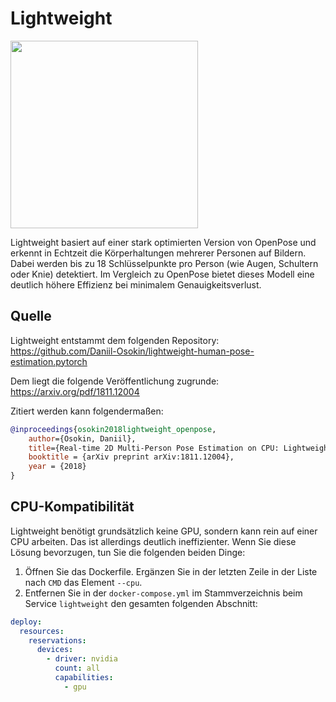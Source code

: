 # Lightweight

<img src="./demo.gif" height="300px" />

Lightweight basiert auf einer stark optimierten Version von OpenPose und erkennt in Echtzeit die Körperhaltungen mehrerer Personen auf Bildern.
Dabei werden bis zu 18 Schlüsselpunkte pro Person (wie Augen, Schultern oder Knie) detektiert. Im Vergleich zu OpenPose bietet dieses Modell eine deutlich höhere Effizienz bei minimalem Genauigkeitsverlust.

## Quelle
Lightweight entstammt dem folgenden Repository:
https://github.com/Daniil-Osokin/lightweight-human-pose-estimation.pytorch

Dem liegt die folgende Veröffentlichung zugrunde: https://arxiv.org/pdf/1811.12004

Zitiert werden kann folgendermaßen:
```bibtex
@inproceedings{osokin2018lightweight_openpose,
    author={Osokin, Daniil},
    title={Real-time 2D Multi-Person Pose Estimation on CPU: Lightweight OpenPose},
    booktitle = {arXiv preprint arXiv:1811.12004},
    year = {2018}
}
```

## CPU-Kompatibilität
Lightweight benötigt grundsätzlich keine GPU, sondern kann rein auf einer CPU arbeiten. Das ist allerdings deutlich ineffizienter.
Wenn Sie diese Lösung bevorzugen, tun Sie die folgenden beiden Dinge:
1. Öffnen Sie das Dockerfile. Ergänzen Sie in der letzten Zeile in der Liste nach `CMD` das Element `--cpu`.
2. Entfernen Sie in der `docker-compose.yml` im Stammverzeichnis beim Service `lightweight` den gesamten folgenden Abschnitt:
```yaml
deploy:
  resources:
    reservations:
      devices:
        - driver: nvidia
          count: all
          capabilities:
            - gpu
```